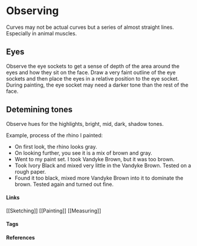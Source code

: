 # Observing
Curves may not be actual curves but a series of almost straight lines. Especially in animal muscles.

## Eyes
Observe the eye sockets to get a sense of depth of the area around the eyes and how they sit on the face.
Draw a very faint outline of the eye sockets and then place the eyes in a relative position to the eye socket.
During painting, the eye socket may need a darker tone than the rest of the face.

## Detemining tones
Observe hues for the highlights, bright, mid, dark, shadow tones. 

Example, process of the rhino I painted:
- On first look, the rhino looks gray.
- On looking further, you see it is a mix of brown and gray.
- Went to my paint set. I took Vandyke Brown, but it was too brown. 
- Took Ivory Black and mixed very little in the Vandyke Brown. Tested on a rough paper. 
- Found it too black, mixed more Vandyke Brown into it to dominate the brown. Tested again and turned out fine.

#### Links
[[Sketching]]
[[Painting]]
[[Measuring]]

#### Tags

#### References